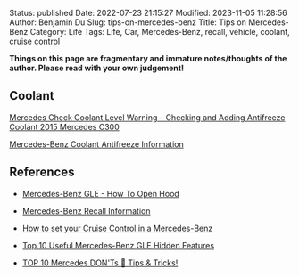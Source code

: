 Status: published
Date: 2022-07-23 21:15:27
Modified: 2023-11-05 11:28:56
Author: Benjamin Du
Slug: tips-on-mercedes-benz
Title: Tips on Mercedes-Benz
Category: Life
Tags: Life, Car, Mercedes-Benz, recall, vehicle, coolant, cruise control

**Things on this page are fragmentary and immature notes/thoughts of the author. Please read with your own judgement!**


## Coolant

[Mercedes Check Coolant Level Warning – Checking and Adding Antifreeze Coolant 2015 Mercedes C300](https://www.youtube.com/watch?v=Xn7REstyOUw)

[Mercedes-Benz Coolant Antifreeze Information](https://www.blauparts.com/blog/mercedes-benz-coolant-antifreeze.html#:~:text=A%20blue%20or%20pink%2Dviolet,325.5%20MB%20325.6%20coolant%20specification.)

## References

- [Mercedes-Benz GLE - How To Open Hood](https://www.youtube.com/watch?v=5HI3aCtfUXQ)

- [Mercedes-Benz Recall Information](https://www.mbusa.com/en/recall)

- [How to set your Cruise Control in a Mercedes-Benz](https://www.youtube.com/watch?v=uVMcWEMqfeg)

- [Top 10 Useful Mercedes-Benz GLE Hidden Features](https://www.youtube.com/watch?v=0wl3QIGNLHA)

- [TOP 10 Mercedes DON'Ts 🛑 Tips & Tricks!](https://www.youtube.com/watch?v=xr-pvouO6ms)

